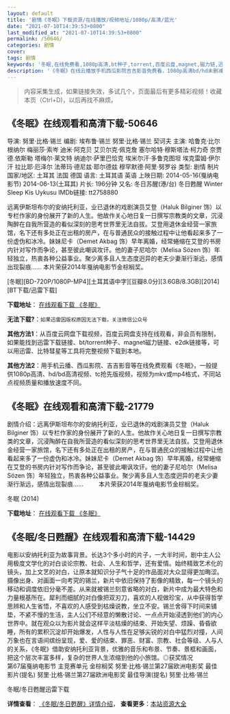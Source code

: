 ```yaml
---
layout: default
title: '剧情《冬眠》下载资源/在线播放/视频地址/1080p/高清/蓝光'
date: "2021-07-10T14:39:53+0800"
last_modified_at: "2021-07-10T14:39:53+0800"
permalink: /50646/
categories: 剧情
cover:
tags: 剧情
keywords: '冬眠,在线免费看,1080p高清,bt种子,torrent,百度云盘,magnet,磁力链,迅雷下载资源'
description: '《冬眠》在线云播放手机西瓜影院吉吉影音免费看，1080p高清bd/hd未删减完整版和tc抢先枪版，mkv/mp4格式，附带bt/torrent种子、magnet/磁力链、百度云盘、网盘资源迅雷下载链接'
---
```


>内容采集生成，如果链接失效，多试几个，页面最后有更多精彩视频！收藏本页（Ctrl+D)，以后再找不麻烦。


## 《冬眠》在线观看和高清下载-50646

导演: 努里·比格·锡兰 编剧: 埃布鲁·锡兰 努里·比格·锡兰 契诃夫 主演: 哈鲁克·比尔根纳尔 梅丽莎·索岑 迪米·阿克贝 艾贝尔克·佩克詹 塞尔哈特·穆斯塔法·柯力奇 奈贾德.依斯勒 塔梅尔·莱文特 纳迪尔·萨里巴恰克 埃米尔汗·多鲁克图坦 埃克雷姆·伊尔汗 拉比耶·厄泽尔 法蒂玛·德尼兹·耶尔德兹 穆罕默德·阿里·努罗谷 类型: 剧情 制片国家/地区: 土耳其 法国 德国 语言: 土耳其语 英语 上映日期: 2014-05-16(戛纳电影节) 2014-06-13(土耳其) 片长: 196分钟 又名: 冬日苏醒(港/台) 冬日甦醒 Winter Sleep Kis Uykusu IMDb链接: tt2758880

远离伊斯坦布尔的安纳托利亚，业已退休的戏剧演员艾登（Haluk Bilginer 饰）以专栏作家的身份展开了新的人生。他故作关心地日复一日撰写宗教类的文章，沉浸陶醉在自我所营造的看似深刻的思考世界里无法自拔。艾登用退休金经营一家旅馆，名下还有多处正在出租的房产，在与普通民众的接触过程中让他看起来多了一份虚伪和冰冷。妹妹尼卡（Demet Akbag 饰）早年离婚，经常蜷缩在艾登的书房内针对写作而争论，甚至彼此嘲讽攻讦。他的妻子尼哈尔（Melisa Sözen 饰）年轻独立，热衷各种公益事业。聚少离多且人生态度迥异的老夫少妻渐行渐远，感情出现裂痕…… 本片荣获2014年戛纳电影节金棕榈奖。


[冬眠][BD-720P/1080P-MP4][土耳其语中字][豆瓣8.0分][3.6GB/8.3GB][2014][BT下载/迅雷下载]

**下载地址**： [在线观看下载 《冬眠》](https://www.btdx8.com/torrent/winter_sleep_2014.html) 


**无法下载?**：`如果迅雷因版权原因无法下载，关注微信公众号 `

**其他方法1**：从百度云网盘下载视频，百度云网盘支持在线观看，非会员有限制，如果能找到迅雷下载链接、bt/torrent种子、magnet磁力链接、e2dk链接等，可以用迅雷、比特彗星等工具将完整视频下载到本地。

**其他方法2**：用手机云播、西瓜影院、吉吉影音等在线免费观看《冬眠》，一般提供1080p高清、hd/bd高清视频、tc抢先版视频，视频为mkv或mp4格式，不同站点视频质量和播放速度不同。


## 《冬眠》在线观看和高清下载-21779

剧情介绍：远离伊斯坦布尔的安纳托利亚，业已退休的戏剧演员艾登（Haluk Bilginer 饰）以专栏作家的身份展开了新的人生。他故作关心地日复一日撰写宗教类的文章，沉浸陶醉在自我所营造的看似深刻的思考世界里无法自拔。艾登用退休金经营一家旅馆，名下还有多处正在出租的房产，在与普通民众的接触过程中让他看起来多了一份虚伪和冰冷。妹妹尼卡（Demet Akbag 饰）早年离婚，经常蜷缩在艾登的书房内针对写作而争论，甚至彼此嘲讽攻讦。他的妻子尼哈尔（Melisa Sözen 饰）年轻独立，热衷各种公益事业。聚少离多且人生态度迥异的老夫少妻渐行渐远，感情出现裂痕……  　　本片荣获2014年戛纳电影节金棕榈奖。


冬眠 (2014)

**下载地址**： [在线观看下载 《冬眠》](https://www.btbtdy.me/btdy/dy943.html) 


## 《冬眠/冬日甦醒》在线观看和高清下载-14429

电影以安纳托利亚为故事背景。长达3个多小时的片子，一大半时间，剧中主人公用极度文学化的对白谈论宗教、社会、人生和哲学，还有爱情。始终精致艺术化的镜头，加上文艺的对白，让原本就知识分子气十足的作品面对大众显得更加晦涩。摄像出身、对画面一向考究的锡兰，新片中依旧保持了影像的精致，每一个镜头的移动和调度依旧分毫不差。从来就被锡兰刻意省略的对白，新片中成为最大特色和力量根基所在。犀利而细腻的对白像把双刃刀，喜欢的人视做珍宝，从中获得哲学思辨和人生省悟，不喜欢的人感受到枯燥说教，坐立不安。锡兰舍得下时间来铺垫，不紧不慢的生活，主人公们不经意的懒散讨论、一点点开始浸透到他们的内心世界中。就在观众以为影片就会这样平淡枯燥的结束、开始失望、烦躁、昏昏欲睡，所有的累积沉淀却开始爆发，人性与人性在足够尖锐的对白中猛烈对撞，人间万象也在言语间缤纷呈现，爱、爱的结束、罪恶、财富、宗教、社会等级、人与人的关系，《冬眠》借助安纳托利亚背景，优雅的音乐和布景、节奏、景框和画面，把这个层次丰富多样，复杂的世界人生浓缩到他的小旅馆。◎获奖情况<br />第67届戛纳电影节 主竞赛单元 金棕榈奖 努里·比格·锡兰第27届欧洲电影奖 最佳影片(提名) 努里·比格·锡兰第27届欧洲电影奖 最佳导演(提名) 努里·比格·锡兰


冬眠/冬日甦醒迅雷下载

**详情查看**： [《冬眠/冬日甦醒》详情介绍](/movie/14429/)， **查看更多**：[本站资源大全](/movie/t/all/)

